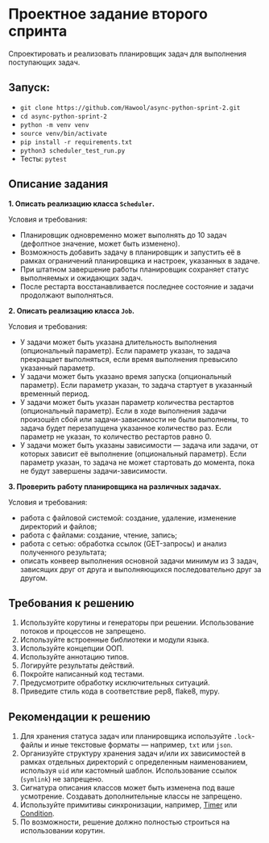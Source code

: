 # Проектное задание второго спринта

Спроектировать и реализовать планировщик задач для выполнения поступающих задач.


## Запуск:
- `git clone https://github.com/Hawool/async-python-sprint-2.git`
- `cd async-python-sprint-2`
- `python -m venv venv`
- `source venv/bin/activate`
- `pip install -r requirements.txt`
- `python3 scheduler_test_run.py`
- Тесты: `pytest`


## Описание задания

**1. Описать реализацию класса `Scheduler`.**

Условия и требования:
- Планировщик одновременно может выполнять до 10 задач (дефолтное значение, может быть изменено).
- Возможность добавить задачу в планировщик и запустить её в рамках ограничений планировщика и настроек, указанных в задаче.
- При штатном завершение работы планировщик сохраняет статус выполняемых и ожидающих задач.
- После рестарта восстанавливается последнее состояние и задачи продолжают выполняться.

**2. Описать реализацию класса `Job`.**

Условия и требования:
- У задачи может быть указана длительность выполнения (опциональный параметр). Если параметр указан, то задача прекращает выполняться, если время выполнения превысило указанный параметр.
- У задачи может быть указано время запуска (опциональный параметр). Если параметр указан, то задача стартует в указанный временный период.
- У задачи может быть указан параметр количества рестартов (опциональный параметр). Если в ходе выполнения задачи произошёл сбой или задачи-зависимости не были выполнены, то задача будет перезапущена указанное количество раз. Если параметр не указан, то количество рестартов равно 0.
- У задачи может быть указаны зависимости — задача или задачи, от которых зависит её выполнение (опциональный параметр). Если параметр указан, то задача не может стартовать до момента, пока не будут завершены задачи-зависимости.


**3. Проверить работу планировщика на различных задачах.**

Условия и требования:
- работа с файловой системой: создание, удаление, изменение директорий и файлов;
- работа с файлами: создание, чтение, запись;
- работа с сетью: обработка ссылок (GET-запросы) и анализ полученного результата;
- описать конвеер выполнения основной задачи минимум из 3 задач, зависящих друг от друга и выполняющихся последовательно друг за другом.

## Требования к решению

1. Используйте корутины и генераторы при решении. Использование потоков и процессов не запрещено.
2. Используйте встроенные библиотеки и модули языка.
3. Используйте концепции ООП.
4. Используйте аннотацию типов. 
5. Логируйте результаты действий. 
6. Покройте написанный код тестами. 
7. Предусмотрите обработку исключительных ситуаций. 
8. Приведите стиль кода в соответствие pep8, flake8, mypy.

## Рекомендации к решению

1. Для хранения статуса задач или планировщика используйте `.lock`-файлы и иные текстовые форматы — например, `txt` или `json`.
2. Организуйте структуру хранения задач и/или их зависимостей в рамках отдельных директорий с определенным наименованием, используя `uid` или кастомный шаблон. Использование ссылок (`symlink`) не запрещено.
3. Сигнатура описания классов может быть изменена под ваше усмотрение. Создавать дополнительные классы не запрещено.
4. Используйте примитивы синхронизации, например, [Timer](https://docs.python.org/3/library/threading.html#timer-objects) или [Condition](https://docs.python.org/3/library/threading.html#condition-objects).
5. По возможности, решение должно полностью строиться на использовании корутин.
